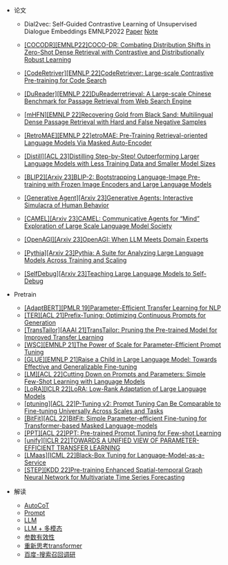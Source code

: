 - 论文
  - Dial2vec: Self-Guided Contrastive Learning of Unsupervised Dialogue Embeddings EMNLP2022 [Paper](https://arxiv.org/abs/2210.15332v1) [Note](https://juejin.cn/post/7184244058171113509)
  - [[COCODR][EMNLP22]COCO-DR: Combating Distribution Shifts in Zero-Shot Dense Retrieval with Contrastive and Distributionally Robust Learning](https://arxiv.org/abs/2210.15212)
  - [[CodeRetriver][EMNLP 22]CodeRetriever: Large-scale Contrastive Pre-training for Code Search](https://arxiv.org/abs/2201.10866)
  - [[DuReader][EMNLP 22]DuReaderretrieval: A Large-scale Chinese Benchmark for Passage Retrieval from Web Search Engine](https://arxiv.org/abs/2203.10232)
  - [[mHFN][EMNLP 22]Recovering Gold from Black Sand: Multilingual Dense Passage Retrieval with Hard and False Negative Samples](https://aclanthology.org/2022.emnlp-main.730.pdf)
  - [[RetroMAE][EMNLP 22]etroMAE: Pre-Training Retrieval-oriented Language Models Via Masked Auto-Encoder](https://arxiv.org/abs/2205.12035)

  - [[Distill][ACL 23]Distilling Step-by-Step! Outperforming Larger Language Models with Less Training Data and Smaller Model Sizes](https://arxiv.org/abs/2305.02301)
  - [[BLIP2][Arxiv 23]BLIP-2: Bootstrapping Language-Image Pre-training with Frozen Image Encoders and Large Language Models](https://arxiv.org/abs/2301.12597)
 
  - [[Generative Agent][Arxiv 23]Generative Agents: Interactive Simulacra of Human Behavior](https://arxiv.org/abs/2304.03442)
  - [[CAMEL][Arxiv 23]CAMEL: Communicative Agents for “Mind” Exploration of Large Scale Language Model Society](https://arxiv.org/abs/2303.17760)
  - [[OpenAGI][Arxiv 23]OpenAGI: When LLM Meets Domain Experts](https://arxiv.org/abs/2304.04370)
  - [[Pythia][Arxiv 23]Pythia: A Suite for Analyzing Large Language Models Across Training and Scaling](https://arxiv.org/abs/2304.01373)
  - [[SelfDebug][Arxiv 23]Teaching Large Language Models to Self-Debug](https://arxiv.org/abs/2304.05128)

- Pretrain
  - [[AdaptBERT][PMLR 19]Parameter-Efficient Transfer Learning for NLP](https://arxiv.org/abs/1902.00751)
  - [[TER][ACL 21]Prefix-Tuning: Optimizing Continuous Prompts for Generation](https://arxiv.org/abs/2101.00190)
  - [[TransTailor][AAAI 21]TransTailor: Pruning the Pre-trained Model for Improved Transfer Learning](https://arxiv.org/abs/2103.01542)
  - [[WSC][EMNLP 21]The Power of Scale for Parameter-Efficient Prompt Tuning](https://arxiv.org/abs/2104.08691)
  - [[GLUE][EMNLP 21]Raise a Child in Large Language Model: Towards Effective and Generalizable Fine-tuning](https://arxiv.org/abs/2109.05687)
  - [[LM][ACL 22]Cutting Down on Prompts and Parameters: Simple Few-Shot Learning with Language Models](https://arxiv.org/abs/2106.13353)
  - [[LoRA][ICLR 22]LoRA: Low-Rank Adaptation of Large Language Models](https://arxiv.org/abs/2106.09685)
  - [[ptuning][ACL 22]P-Tuning v2: Prompt Tuning Can Be Comparable to Fine-tuning Universally Across Scales and Tasks](https://arxiv.org/abs/2110.07602)
  - [[BitFit][ACL 22]BitFit: Simple Parameter-efficient Fine-tuning for Transformer-based Masked Language-models](https://arxiv.org/abs/2106.10199)
  - [[PPT][ACL 22]PPT: Pre-trained Prompt Tuning for Few-shot Learning](https://arxiv.org/abs/2109.04332)
  - [[unify][ICLR 22]TOWARDS A UNIFIED VIEW OF PARAMETER-EFFICIENT TRANSFER LEARNING](https://arxiv.org/abs/2110.04366)
  - [[LMaas][ICML 22]Black-Box Tuning for Language-Model-as-a-Service](https://arxiv.org/abs/2201.03514)
  - [[STEP][KDD 22]Pre-training Enhanced Spatial-temporal Graph Neural Network for Multivariate Time Series Forecasting](https://arxiv.org/abs/2206.09113)
  


- 解读
  - [AutoCoT](https://mp.weixin.qq.com/s/9hnjmV-A8SE3_EzQeg85xA)
  - [Prompt](https://mp.weixin.qq.com/s/g1NKoqUhrtwgstDM0GoGxA)
  - [LLM](https://mp.weixin.qq.com/s/nxbNueiW6TEdjsQItmnO9A)
  - [LLM + 多模态](https://mp.weixin.qq.com/s/Q8SITBzTxlrFDkUleVZHiw)
  - [参数有效性](https://mp.weixin.qq.com/s/sOPxL_Lq4lg3tbIsmEoMuw)
  - [重新思考transformer](https://mp.weixin.qq.com/s/UzxkuZOMWPPFJCgbk9TGwg)
  - [百度-搜索召回调研](https://mp.weixin.qq.com/s/W2FA4VRX8oG8dUn6z8IQ2Q)
